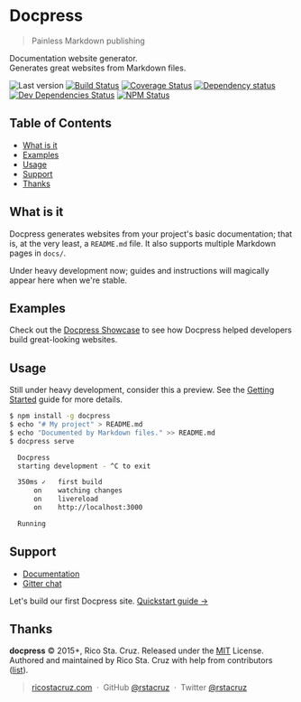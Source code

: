 # Docpress
<!--{h1:.massive-header.-with-tagline}-->

> Painless Markdown publishing

Documentation website generator.<br>
Generates great websites from Markdown files.

![Last version](https://img.shields.io/github/tag/docpress/docpress.svg?style=flat-square)
[![Build Status](http://img.shields.io/travis/docpress/docpress/master.svg?style=flat-square)](https://travis-ci.org/docpress/docpress)
[![Coverage Status](https://img.shields.io/coveralls/docpress/docpress.svg?style=flat-square)](https://coveralls.io/github/docpress/docpress)
[![Dependency status](http://img.shields.io/david/docpress/docpress.svg?style=flat-square)](https://david-dm.org/docpress/docpress)
[![Dev Dependencies Status](http://img.shields.io/david/dev/docpress/docpress.svg?style=flat-square)](https://david-dm.org/docpress/docpress#info=devDependencies)
[![NPM Status](http://img.shields.io/npm/dm/docpress.svg?style=flat-square)](https://www.npmjs.org/package/docpress)

## Table of Contents

* [What is it](#what-is-it)
* [Examples](#examples)
* [Usage](#usage)
* [Support](#support)
* [Thanks](#thanks)

## What is it

Docpress generates websites from your project's basic documentation; that is, at the very least, a `README.md` file. It also supports multiple Markdown pages in `docs/`.

Under heavy development now; guides and instructions will magically appear here when we're stable.

## Examples

Check out the [Docpress Showcase](docs/showcase.md) to see how Docpress helped developers build great-looking websites.

## Usage

Still under heavy development, consider this a preview.
See the [Getting Started](docs/getting-started/quickstart.md) guide for more details.

```sh
$ npm install -g docpress
$ echo "# My project" > README.md
$ echo "Documented by Markdown files." >> README.md
$ docpress serve

  Docpress
  starting development - ^C to exit

  350ms ✓   first build                 
      on    watching changes
      on    livereload
      on    http://localhost:3000

  Running
```

Support
-------

- [Documentation](http://docpress.github.io/)
- [Gitter chat](https://gitter.im/docpress/Lobby)

Let's build our first Docpress site.
[Quickstart guide →](docs/getting-started/quickstart.md)

<!--{p:.pull-box}-->

Thanks
------

<!--{h2:style='display:none'}-->

**docpress** © 2015+, Rico Sta. Cruz. Released under the [MIT] License.<br>
Authored and maintained by Rico Sta. Cruz with help from contributors ([list][contributors]).

<!--{p:style='display:none'}-->

> [ricostacruz.com](http://ricostacruz.com) &nbsp;&middot;&nbsp;
> GitHub [@rstacruz](https://github.com/rstacruz) &nbsp;&middot;&nbsp;
> Twitter [@rstacruz](https://twitter.com/rstacruz)

<!--{blockquote:style='display:none'}-->

[MIT]: http://mit-license.org/
[contributors]: http://github.com/rstacruz/docpress/contributors
